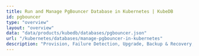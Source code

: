 ```yaml
---
title: Run and Manage PgBouncer Database in Kubernetes | KubeDB
id: pgbouncer
type: "overview"
layout: "overview"
data: "data/products/kubedb/databases/pgbouncer.json"
url: "/kubernetes/databases/manage-pgbouncer-in-kubernetes"
description: "Provision, Failure Detection, Upgrade, Backup & Recovery, Monitor, Data Protection for PgBouncer Databases in Kubernetes on Public and Private Cloud"
---
```

